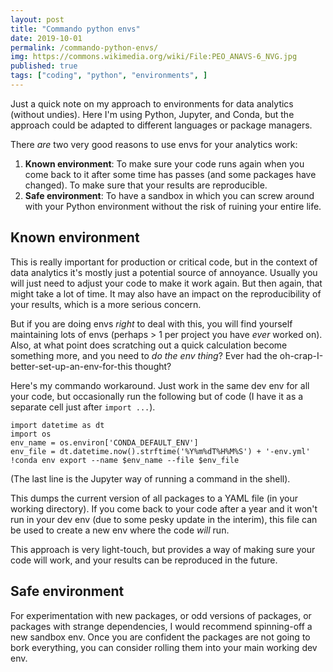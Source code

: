 ```yaml
---
layout: post
title: "Commando python envs"
date: 2019-10-01
permalink: /commando-python-envs/
img: https://commons.wikimedia.org/wiki/File:PEO_ANAVS-6_NVG.jpg
published: true
tags: ["coding", "python", "environments", ]
---
```


Just a quick note on my approach to environments for data analytics (without undies). Here I'm using Python, Jupyter, and Conda, but the approach could be adapted to different languages or package managers.

There *are* two very good reasons to use envs for your analytics work:

1. **Known environment**: To make sure your code runs again when you come back to it after some time has passes (and some packages have changed). To make sure that your results are reproducible.
1. **Safe environment**: To have a sandbox in which you can screw around with your Python environment without the risk of ruining your entire life.

Known environment
---

This is really important for production or critical code, but in the context of data analytics it's mostly just a potential source of annoyance. Usually you will just need to adjust your code to make it work again. But then again, that might take a lot of time. It may also have an impact on the reproducibility of your results, which is a more serious concern.

But if you are doing envs *right* to deal with this, you will find yourself maintaining lots of envs (perhaps > 1 per project you have *ever* worked on). Also, at what point does scratching out a quick calculation become something more, and you need to *do the env thing*? Ever had the oh-crap-I-better-set-up-an-env-for-this thought?

Here's my commando workaround. Just work in the same dev env for all your code, but occasionally run the following but of code (I have it as a separate cell just after `import ...`).

```
import datetime as dt
import os
env_name = os.environ['CONDA_DEFAULT_ENV']
env_file = dt.datetime.now().strftime('%Y%m%dT%H%M%S') + '-env.yml'
!conda env export --name $env_name --file $env_file
```

(The last line is the Jupyter way of running a command in the shell).

This dumps the current version of all packages to a YAML file (in your working directory). If you come back to your code after a year and it won't run in your dev env (due to some pesky update in the interim), this file can be used to create a new env where the code *will* run.

This approach is very light-touch, but provides a way of making sure your code will work, and your results can be reproduced in the future.

Safe environment
---

For experimentation with new packages, or odd versions of packages, or packages with strange dependencies, I would recommend spinning-off a new sandbox env. Once you are confident the packages are not going to bork everything, you can consider rolling them into your main working dev env.
